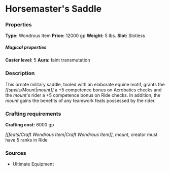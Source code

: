 ﻿---
Title: "Horsemaster's Saddle"
Type: "Wondrous Item"
Price: "12000 gp"
Weight: "5 lbs."
Slot: "Slotless"
Caster level: "5"
Aura: "faint transmutation"
Description: |
  "This ornate military saddle, tooled with an elaborate equine motif, grants the mount a +5 competence bonus on Acrobatics checks and the mount's rider a +5 competence bonus on Ride checks. In addition, the mount gains the benefits of any teamwork feats possessed by the rider."
Crafting cost: "6000 gp"
Sources: "['Ultimate Equipment']"
---

# Horsemaster's Saddle

### Properties

**Type:** Wondrous Item **Price:** 12000 gp **Weight:** 5 lbs. **Slot:** Slotless

##### Magical properties

**Caster level:** 5 **Aura:** faint transmutation

### Description

This ornate military saddle, tooled with an elaborate equine motif, grants the _[[spells/Mount|mount]]_ a +5 competence bonus on Acrobatics checks and the _mount_'s rider a +5 competence bonus on Ride checks. In addition, the _mount_ gains the benefits of any teamwork feats possessed by the rider.

### Crafting requirements

**Crafting cost:** 6000 gp

_[[feats/Craft Wondrous Item|Craft Wondrous Item]]_, _mount_, creator must have 5 ranks in Ride

### Sources

* Ultimate Equipment